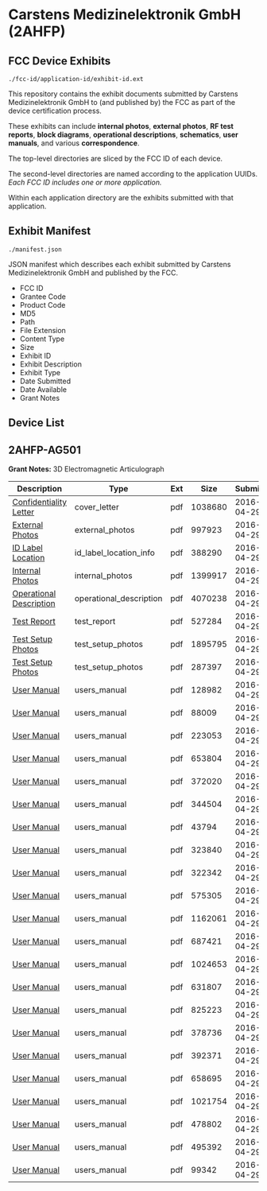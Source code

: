 # Carstens Medizinelektronik GmbH (2AHFP)
## FCC Device Exhibits

```
./fcc-id/application-id/exhibit-id.ext
```

This repository contains the exhibit documents submitted by Carstens Medizinelektronik GmbH to (and published by) the FCC as part of the device certification process.

These exhibits can include **internal photos**, **external photos**, **RF test reports**, **block diagrams**, **operational descriptions**, **schematics**, **user manuals**, and various **correspondence**.

The top-level directories are sliced by the FCC ID of each device.

The second-level directories are named according to the application UUIDs. *Each FCC ID includes one or more application.*

Within each application directory are the exhibits submitted with that application. 

## Exhibit Manifest

```
./manifest.json
```

JSON manifest which describes each exhibit submitted by Carstens Medizinelektronik GmbH and published by the FCC.

- FCC ID
- Grantee Code
- Product Code
- MD5
- Path
- File Extension
- Content Type
- Size
- Exhibit ID
- Exhibit Description
- Exhibit Type
- Date Submitted
- Date Available
- Grant Notes

## Device List
## 2AHFP-AG501
**Grant Notes:** 3D Electromagnetic Articulograph

| Description | Type | Ext | Size | Submitted | Available |
| ----------- | ---- | --- | ---- | --------- | --------- |
| [Confidentiality Letter](2AHFP-AG501/5d4d83b2c4d82726b7184fdd5f76f038/2975384.pdf) | cover_letter | pdf | 1038680 | 2016-04-29 | 2016-04-29 |
| [External Photos](2AHFP-AG501/5d4d83b2c4d82726b7184fdd5f76f038/2975382.pdf) | external_photos | pdf | 997923 | 2016-04-29 | 2016-04-29 |
| [ID Label Location](2AHFP-AG501/5d4d83b2c4d82726b7184fdd5f76f038/2975386.pdf) | id_label_location_info | pdf | 388290 | 2016-04-29 | 2016-04-29 |
| [Internal Photos](2AHFP-AG501/5d4d83b2c4d82726b7184fdd5f76f038/2975385.pdf) | internal_photos | pdf | 1399917 | 2016-04-29 | 2016-04-29 |
| [Operational Description](2AHFP-AG501/5d4d83b2c4d82726b7184fdd5f76f038/2975387.pdf) | operational_description | pdf | 4070238 | 2016-04-29 | 2016-04-29 |
| [Test Report](2AHFP-AG501/5d4d83b2c4d82726b7184fdd5f76f038/2975380.pdf) | test_report | pdf | 527284 | 2016-04-29 | 2016-04-29 |
| [Test Setup Photos](2AHFP-AG501/5d4d83b2c4d82726b7184fdd5f76f038/2975381.pdf) | test_setup_photos | pdf | 1895795 | 2016-04-29 | 2016-04-29 |
| [Test Setup Photos](2AHFP-AG501/5d4d83b2c4d82726b7184fdd5f76f038/2975383.pdf) | test_setup_photos | pdf | 287397 | 2016-04-29 | 2016-04-29 |
| [User Manual](2AHFP-AG501/5d4d83b2c4d82726b7184fdd5f76f038/2975388.pdf) | users_manual | pdf | 128982 | 2016-04-29 | 2016-04-29 |
| [User Manual](2AHFP-AG501/5d4d83b2c4d82726b7184fdd5f76f038/2975389.pdf) | users_manual | pdf | 88009 | 2016-04-29 | 2016-04-29 |
| [User Manual](2AHFP-AG501/5d4d83b2c4d82726b7184fdd5f76f038/2975390.pdf) | users_manual | pdf | 223053 | 2016-04-29 | 2016-04-29 |
| [User Manual](2AHFP-AG501/5d4d83b2c4d82726b7184fdd5f76f038/2975391.pdf) | users_manual | pdf | 653804 | 2016-04-29 | 2016-04-29 |
| [User Manual](2AHFP-AG501/5d4d83b2c4d82726b7184fdd5f76f038/2975392.pdf) | users_manual | pdf | 372020 | 2016-04-29 | 2016-04-29 |
| [User Manual](2AHFP-AG501/5d4d83b2c4d82726b7184fdd5f76f038/2975393.pdf) | users_manual | pdf | 344504 | 2016-04-29 | 2016-04-29 |
| [User Manual](2AHFP-AG501/5d4d83b2c4d82726b7184fdd5f76f038/2975394.pdf) | users_manual | pdf | 43794 | 2016-04-29 | 2016-04-29 |
| [User Manual](2AHFP-AG501/5d4d83b2c4d82726b7184fdd5f76f038/2975395.pdf) | users_manual | pdf | 323840 | 2016-04-29 | 2016-04-29 |
| [User Manual](2AHFP-AG501/5d4d83b2c4d82726b7184fdd5f76f038/2975396.pdf) | users_manual | pdf | 322342 | 2016-04-29 | 2016-04-29 |
| [User Manual](2AHFP-AG501/5d4d83b2c4d82726b7184fdd5f76f038/2975397.pdf) | users_manual | pdf | 575305 | 2016-04-29 | 2016-04-29 |
| [User Manual](2AHFP-AG501/5d4d83b2c4d82726b7184fdd5f76f038/2975398.pdf) | users_manual | pdf | 1162061 | 2016-04-29 | 2016-04-29 |
| [User Manual](2AHFP-AG501/5d4d83b2c4d82726b7184fdd5f76f038/2975399.pdf) | users_manual | pdf | 687421 | 2016-04-29 | 2016-04-29 |
| [User Manual](2AHFP-AG501/5d4d83b2c4d82726b7184fdd5f76f038/2975400.pdf) | users_manual | pdf | 1024653 | 2016-04-29 | 2016-04-29 |
| [User Manual](2AHFP-AG501/5d4d83b2c4d82726b7184fdd5f76f038/2975401.pdf) | users_manual | pdf | 631807 | 2016-04-29 | 2016-04-29 |
| [User Manual](2AHFP-AG501/5d4d83b2c4d82726b7184fdd5f76f038/2975402.pdf) | users_manual | pdf | 825223 | 2016-04-29 | 2016-04-29 |
| [User Manual](2AHFP-AG501/5d4d83b2c4d82726b7184fdd5f76f038/2975403.pdf) | users_manual | pdf | 378736 | 2016-04-29 | 2016-04-29 |
| [User Manual](2AHFP-AG501/5d4d83b2c4d82726b7184fdd5f76f038/2975404.pdf) | users_manual | pdf | 392371 | 2016-04-29 | 2016-04-29 |
| [User Manual](2AHFP-AG501/5d4d83b2c4d82726b7184fdd5f76f038/2975405.pdf) | users_manual | pdf | 658695 | 2016-04-29 | 2016-04-29 |
| [User Manual](2AHFP-AG501/5d4d83b2c4d82726b7184fdd5f76f038/2975406.pdf) | users_manual | pdf | 1021754 | 2016-04-29 | 2016-04-29 |
| [User Manual](2AHFP-AG501/5d4d83b2c4d82726b7184fdd5f76f038/2975407.pdf) | users_manual | pdf | 478802 | 2016-04-29 | 2016-04-29 |
| [User Manual](2AHFP-AG501/5d4d83b2c4d82726b7184fdd5f76f038/2975408.pdf) | users_manual | pdf | 495392 | 2016-04-29 | 2016-04-29 |
| [User Manual](2AHFP-AG501/5d4d83b2c4d82726b7184fdd5f76f038/2975409.pdf) | users_manual | pdf | 99342 | 2016-04-29 | 2016-04-29 |
